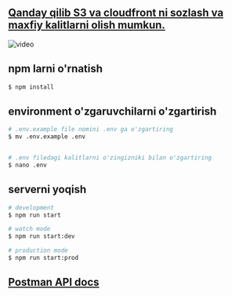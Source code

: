 ## [Qanday qilib S3 va cloudfront ni sozlash va maxfiy kalitlarni olish mumkun.](https://youtu.be/9TkPLQRC-FI)

![video](https://youtu.be/9TkPLQRC-FI)

## npm larni o'rnatish

```bash
$ npm install
```

## environment o'zgaruvchilarni o'zgartirish

```bash
# .env.example file nomini .env ga o'zgartiring
$ mv .env.example .env


# .env filedagi kalitlarni o'zingizniki bilan o'zgartiring
$ nano .env

```

## serverni yoqish

```bash
# development
$ npm run start

# watch mode
$ npm run start:dev

# production mode
$ npm run start:prod
```

## [Postman API docs](https://documenter.getpostman.com/view/34214552/2sA3QpAseQ)
